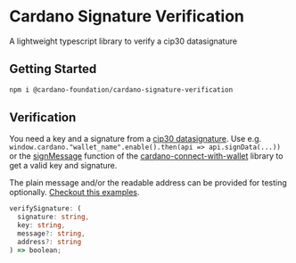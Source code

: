 # Cardano Signature Verification

A lightweight typescript library to verify a cip30 datasignature

## Getting Started

```zsh
npm i @cardano-foundation/cardano-signature-verification
```

## Verification

You need a key and a signature from a [cip30 datasignature](https://cips.cardano.org/cips/cip30/#apisigndataaddraddresspayloadbytespromisedatasignature). Use e.g. `window.cardano."wallet_name".enable().then(api => api.signData(...))` or the [signMessage](https://github.com/cardano-foundation/cardano-connect-with-wallet/blob/main/src/hooks/useCardano.ts#L133) function of the [cardano-connect-with-wallet](https://github.com/cardano-foundation/cardano-connect-with-wallet) library to get a valid key and signature.

The plain message and/or the readable address can be provided for testing optionally. [Checkout this examples](index.test.ts).

```ts
verifySignature: (
  signature: string,
  key: string,
  message?: string,
  address?: string
) => boolean;
```
